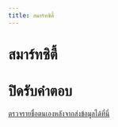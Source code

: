 ```yaml
---
title: สมาร์ทซิตี้
---
```


# สมาร์ทซิตี้

<smartcity></smartcity>

# ปิดรับคำตอบ

[ตรวจรายชื่อตนเองหลังจากส่งข้อมูลได้ที่นี่](/check/smartcity.md)
